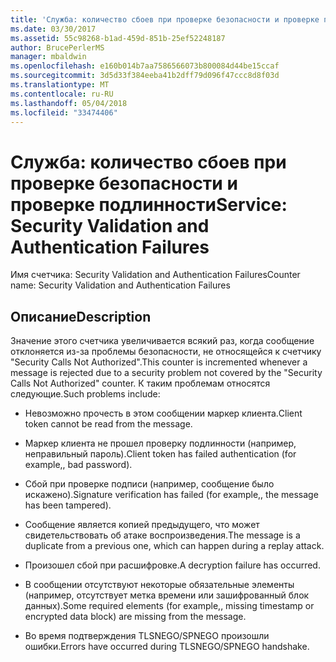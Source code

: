 ```yaml
---
title: 'Служба: количество сбоев при проверке безопасности и проверке подлинности'
ms.date: 03/30/2017
ms.assetid: 55c98268-b1ad-459d-851b-25ef52248187
author: BrucePerlerMS
manager: mbaldwin
ms.openlocfilehash: e160b014b7aa7586566073b800084d44be15ccaf
ms.sourcegitcommit: 3d5d33f384eeba41b2dff79d096f47ccc8d8f03d
ms.translationtype: MT
ms.contentlocale: ru-RU
ms.lasthandoff: 05/04/2018
ms.locfileid: "33474406"
---
```

# <a name="service-security-validation-and-authentication-failures"></a><span data-ttu-id="9999d-102">Служба: количество сбоев при проверке безопасности и проверке подлинности</span><span class="sxs-lookup"><span data-stu-id="9999d-102">Service: Security Validation and Authentication Failures</span></span>
<span data-ttu-id="9999d-103">Имя счетчика: Security Validation and Authentication Failures</span><span class="sxs-lookup"><span data-stu-id="9999d-103">Counter name: Security Validation and Authentication Failures</span></span>  
  
## <a name="description"></a><span data-ttu-id="9999d-104">Описание</span><span class="sxs-lookup"><span data-stu-id="9999d-104">Description</span></span>  
 <span data-ttu-id="9999d-105">Значение этого счетчика увеличивается всякий раз, когда сообщение отклоняется из-за проблемы безопасности, не относящейся к счетчику "Security Calls Not Authorized".</span><span class="sxs-lookup"><span data-stu-id="9999d-105">This counter is incremented whenever a message is rejected due to a security problem not covered by the "Security Calls Not Authorized" counter.</span></span> <span data-ttu-id="9999d-106">К таким проблемам относятся следующие.</span><span class="sxs-lookup"><span data-stu-id="9999d-106">Such problems include:</span></span>  
  
-   <span data-ttu-id="9999d-107">Невозможно прочесть в этом сообщении маркер клиента.</span><span class="sxs-lookup"><span data-stu-id="9999d-107">Client token cannot be read from the message.</span></span>  
  
-   <span data-ttu-id="9999d-108">Маркер клиента не прошел проверку подлинности (например, неправильный пароль).</span><span class="sxs-lookup"><span data-stu-id="9999d-108">Client token has failed authentication (for example,, bad password).</span></span>  
  
-   <span data-ttu-id="9999d-109">Сбой при проверке подписи (например, сообщение было искажено).</span><span class="sxs-lookup"><span data-stu-id="9999d-109">Signature verification has failed (for example,, the message has been tampered).</span></span>  
  
-   <span data-ttu-id="9999d-110">Сообщение является копией предыдущего, что может свидетельствовать об атаке воспроизведения.</span><span class="sxs-lookup"><span data-stu-id="9999d-110">The message is a duplicate from a previous one, which can happen during a replay attack.</span></span>  
  
-   <span data-ttu-id="9999d-111">Произошел сбой при расшифровке.</span><span class="sxs-lookup"><span data-stu-id="9999d-111">A decryption failure has occurred.</span></span>  
  
-   <span data-ttu-id="9999d-112">В сообщении отсутствуют некоторые обязательные элементы (например, отсутствует метка времени или зашифрованный блок данных).</span><span class="sxs-lookup"><span data-stu-id="9999d-112">Some required elements (for example,, missing timestamp or encrypted data block) are missing from the message.</span></span>  
  
-   <span data-ttu-id="9999d-113">Во время подтверждения TLSNEGO/SPNEGO произошли ошибки.</span><span class="sxs-lookup"><span data-stu-id="9999d-113">Errors have occurred during TLSNEGO/SPNEGO handshake.</span></span>
